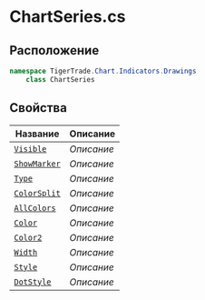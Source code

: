 
# ChartSeries.cs
## Расположение
```csharp
namespace TigerTrade.Chart.Indicators.Drawings  
    class ChartSeries
```

## Свойства
| Название | Описание |
| --- | --- |
| [`Visible`](./svoistva/Visible.md) | *Описание* |
| [`ShowMarker`](./svoistva/ShowMarker.md) | *Описание* |
| [`Type`](./svoistva/Type.md) | *Описание* |
| [`ColorSplit`](./svoistva/ColorSplit.md) | *Описание* |
| [`AllColors`](./svoistva/AllColors.md) | *Описание* |
| [`Color`](./svoistva/Color.md) | *Описание* |
| [`Color2`](./svoistva/Color2.md) | *Описание* |
| [`Width`](./svoistva/Width.md) | *Описание* |
| [`Style`](./svoistva/Style.md) | *Описание* |
| [`DotStyle`](./svoistva/DotStyle.md) | *Описание* |
